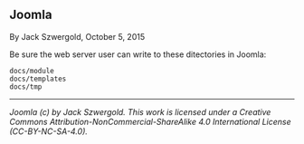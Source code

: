 ## Joomla

By Jack Szwergold, October 5, 2015

Be sure the web server user can write to these ditectories in Joomla:

	docs/module
	docs/templates
	docs/tmp

***

*Joomla (c) by Jack Szwergold. This work is licensed under a Creative Commons Attribution-NonCommercial-ShareAlike 4.0 International License (CC-BY-NC-SA-4.0).*